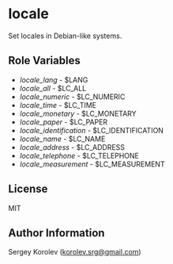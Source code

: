 locale
========

Set locales in Debian-like systems.

Role Variables
--------------

 * *locale_lang* - $LANG
 * *locale_all* - $LC_ALL
 * *locale_numeric* - $LC_NUMERIC
 * *locale_time* - $LC_TIME
 * *locale_monetary* - $LC_MONETARY
 * *locale_paper* - $LC_PAPER
 * *locale_identification* - $LC_IDENTIFICATION
 * *locale_name* - $LC_NAME
 * *locale_address* - $LC_ADDRESS
 * *locale_telephone* - $LC_TELEPHONE
 * *locale_measurement* - $LC_MEASUREMENT


License
-------

MIT

Author Information
------------------

Sergey Korolev (<korolev.srg@gmail.com>)
